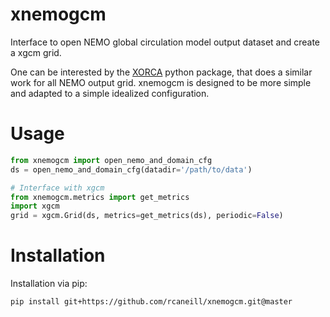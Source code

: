 # xnemogcm

Interface to open NEMO global circulation model output dataset and create a xgcm grid.

One can be interested by the [XORCA](https://github.com/willirath/xorca)
python package, that does a similar work for
all NEMO output grid. xnemogcm is designed to be more simple
and adapted to a simple idealized configuration.

# Usage

```python
from xnemogcm import open_nemo_and_domain_cfg
ds = open_nemo_and_domain_cfg(datadir='/path/to/data')

# Interface with xgcm
from xnemogcm.metrics import get_metrics
import xgcm
grid = xgcm.Grid(ds, metrics=get_metrics(ds), periodic=False)
```

# Installation

Installation via pip:
```bash
pip install git+https://github.com/rcaneill/xnemogcm.git@master
```